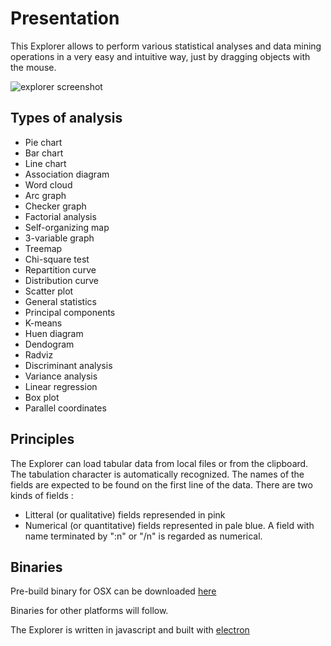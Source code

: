 # Presentation

This Explorer allows to perform various statistical analyses and data mining operations in a very easy and intuitive way, just by dragging objects with the mouse.

![explorer screenshot](http://jfbouzereau.free.fr/explorer/explorer.png)

## Types of analysis
* Pie chart
* Bar chart
* Line chart
* Association diagram
* Word cloud
* Arc graph
* Checker graph
* Factorial analysis
* Self-organizing map
* 3-variable graph
* Treemap
* Chi-square test
* Repartition curve
* Distribution curve
* Scatter plot
* General statistics
* Principal components
* K-means
* Huen diagram
* Dendogram
* Radviz
* Discriminant analysis
* Variance analysis
* Linear regression
* Box plot
* Parallel coordinates

## Principles

The Explorer can load tabular data from local files or from the clipboard. The tabulation character is automatically recognized. The names of the fields are expected to be found on the first line of the data. There are two kinds of fields :

* Litteral (or qualitative) fields represended in pink
* Numerical (or quantitative) fields represented in pale blue. A field with name terminated by ":n" or "/n" is regarded as numerical.

## Binaries

Pre-build binary for OSX can be downloaded [here](http://jfbouzereau.free.fr/explorer/explorer.zip)

Binaries for other platforms will follow.

The Explorer is written in javascript and built with [electron](http://electron.atom.io)
